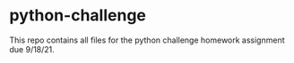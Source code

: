 # python-challenge
This repo contains all files for the python challenge homework assignment due 9/18/21.
